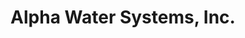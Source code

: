 ---
title: "Alpha Water Systems, Inc."
url: /la-mesa/alpha-water-systems-inc/
shop: swimming pool
---